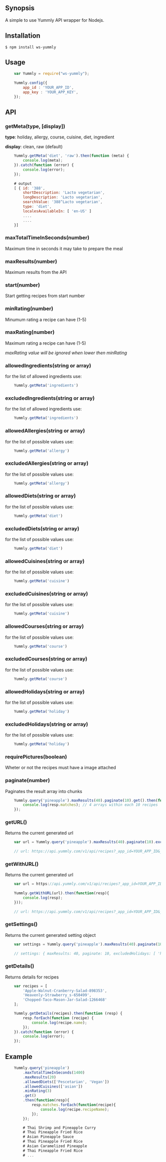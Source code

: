 ## Synopsis
A simple to use Yummly API wrapper for Nodejs.

## Installation

    $ npm install ws-yummly
    
## Usage

```js
    var Yummly = require("ws-yummly");
    
    Yummly.config({
		app_id : 'YOUR_APP_ID',
		app_key : 'YOUR_APP_KEY',
	});
```
## API

### getMeta(type, [display])

**type**: holiday, allergy, course, cuisine, diet, ingredient
 
**display**: clean, raw (default)
```js
    Yummly.getMeta('diet', 'raw').then(function (meta) {
    	console.log(meta); 
    }).catch(function (error) {
    	console.log(error);
    });
    
    # output
    [ { id: '388',
        shortDescription: 'Lacto vegetarian',
        longDescription: 'Lacto vegetarian',
        searchValue: '388^Lacto vegetarian',
        type: 'diet',
        localesAvailableIn: [ 'en-US' ] 
        ....
        ....
    }]
```

### maxTotalTimeInSeconds(number)
Maximum time in seconds it may take to prepare the meal
### maxResults(number)
Maximum results from the API
### start(number)
Start getting recipes from start number
### minRating(number)
Minumum rating a recipe can have (1-5)
### maxRating(number)
Maximum rating a recipe can have (1-5)

*maxRating value will be ignored when lower then minRating*
### allowedIngredients(string or array)
for the list of allowed ingredients use:
```js
    Yummly.getMeta('ingredients')
```
### excludedIngredients(string or array)
for the list of allowed ingredients use:
```js
    Yummly.getMeta('ingredients')
```
### allowedAllergies(string or array)
for the list of possible values use:
```js
    Yummly.getMeta('allergy')
```
### excludedAllergies(string or array)
for the list of possible values use:
```js
    Yummly.getMeta('allergy')
```
### allowedDiets(string or array)
for the list of possible values use:
```js
    Yummly.getMeta('diet')
```
### excludedDiets(string or array)
for the list of possible values use:
```js
    Yummly.getMeta('diet')
```
### allowedCuisines(string or array)
for the list of possible values use:
```js
    Yummly.getMeta('cuisine')
```
### excludedCuisines(string or array)
for the list of possible values use:
```js
    Yummly.getMeta('cuisine')
```
### allowedCourses(string or array)
for the list of possible values use:
```js
    Yummly.getMeta('course')
```
### excludedCourses(string or array)
for the list of possible values use:
```js
    Yummly.getMeta('course')
```
### allowedHolidays(string or array)
for the list of possible values use:
```js
    Yummly.getMeta('holiday')
```
### excludedHolidays(string or array)
for the list of possible values use:
```js
    Yummly.getMeta('holiday')
```
### requirePictures(boolean)
Wheter or not the recipes must have a image attached
### paginate(number)
Paginates the result array into chunks
```js
    Yummly.query('pineapple').maxResults(40).paginate(10).get().then(function(resp){
        console.log(resp.matches); // 4 arrays within each 10 recipes
    });
```
### getURL()
Returns the current generated url
```js
    var url = Yummly.query('pineapple').maxResults(40).paginate(10).excludedHolidays('halloween').getURL();
    
    // url: https://api.yummly.com/v1/api/recipes?_app_id=YOUR_APP_ID&_app_key=YOUR_APP_KEY&q=pineapple&maxResult=40&excludedHoliday[]=holiday^holiday-halloween
```
### getWithURL()
Returns the current generated url
```js
    var url = https://api.yummly.com/v1/api/recipes?_app_id=YOUR_APP_ID&_app_key=YOUR_APP_KEY&q=pineapple&maxResult=10;
    
    Yummly.getWithURL(url).then(function(resp){
        console.log(resp);
    }));
    
    // url: https://api.yummly.com/v1/api/recipes?_app_id=YOUR_APP_ID&_app_key=YOUR_APP_KEY&q=pineapple&maxResult=40&excludedHoliday[]=holiday^holiday-halloween
```
### getSettings()
Returns the current generated setting object
```js
    var settings = Yummly.query('pineapple').maxResults(40).paginate(10).excludedHolidays('halloween').getURL();
    
    // settings: { maxResults: 40, paginate: 10, excludedHolidays: [ 'halloween' ] }
```
### getDetails()
Returns details for recipes
```js
    var recipes = [
        'Apple-Walnut-Cranberry-Salad-898353',
        'Heavenly-Strawberry_s-650499',
        'Chopped-Taco-Mason-Jar-Salad-1266468'
    ];

    Yummly.getDetails(recipes).then(function (resp) {
        resp.forEach(function (recipe) {
            console.log(recipe.name);
        });
    }).catch(function (error) {
        console.log(error);
    });
```
## Example
```js
    Yummly.query('pineapple')
        .maxTotalTimeInSeconds(1400)
        .maxResults(20)
        .allowedDiets(['Pescetarian', 'Vegan'])
        .allowedCuisines(['asian'])
        .minRating(3)
        .get()
        .then(function(resp){
            resp.matches.forEach(function(recipe){
                console.log(recipe.recipeName);
            });
        });

        # Thai Shrimp and Pineapple Curry
        # Thai Pineapple Fried Rice
        # Asian Pineapple Sauce
        # Thai Pineapple Fried Rice
        # Asian Caramelized Pineapple
        # Thai Pineapple Fried Rice
        # ...
```
